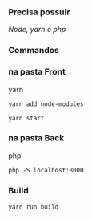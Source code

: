 ### Precisa possuir
*Node, yarn e php*

### Commandos
### na pasta Front
yarn
```
yarn add node-modules
```

```
yarn start
```

### na pasta Back
php
```
php -S localhost:8000
```

### Build
```
yarn run build
```